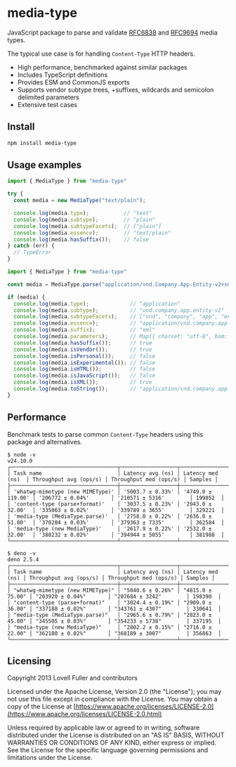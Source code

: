 # media-type

JavaScript package to parse and validate
[RFC6838](https://datatracker.ietf.org/doc/html/rfc6838)
and
[RFC9694](https://datatracker.ietf.org/doc/html/rfc9694)
media types.

The typical use case is for handling `Content-Type` HTTP headers.

- High performance, benchmarked against similar packages
- Includes TypeScript definitions
- Provides ESM and CommonJS exports
- Supports vendor subtype trees, +suffixes, wildcards and semicolon delimited parameters
- Extensive test cases

## Install

```sh
npm install media-type
```

## Usage examples

```javascript
import { MediaType } from "media-type"

try {
  const media = new MediaType("text/plain");

  console.log(media.type);           // "text"
  console.log(media.subtype);        // "plain"
  console.log(media.subtypeFacets);  // ["plain"]
  console.log(media.essence);        // "text/plain"
  console.log(media.hasSuffix());    // false
} catch (err) {
  // TypeError
}
```

```javascript
import { MediaType } from "media-type"

const media = MediaType.parse("application/vnd.Company.App.Entity-v2+xml; charset=utf-8; BOM=true");

if (media) {
  console.log(media.type);             // "application"
  console.log(media.subtype);          // "vnd.company.app.entity-v2"
  console.log(media.subtypeFacets);    // ["vnd", "company", "app", "entity-v2"]
  console.log(media.essence);          // "application/vnd.company.app.entity-v2+xml"
  console.log(media.suffix);           // "xml"
  console.log(media.parameters);       // Map({ charset: "utf-8", bom: "true" })
  console.log(media.hasSuffix());      // true
  console.log(media.isVendor());       // true
  console.log(media.isPersonal());     // false
  console.log(media.isExperimental()); // false
  console.log(media.isHTML());         // false
  console.log(media.isJavaScript());   // false
  console.log(media.isXML());          // true
  console.log(media.toString());       // "application/vnd.company.app.entity-v2+xml;charset=utf-8;bom=true;"
}
```

## Performance

Benchmark tests to parse common `Content-Type` headers using this package and alternatives.

```
$ node -v
v24.10.0
┌──────────────────────────────────┬──────────────────┬───────────────────┬────────────────────────┬────────────────────────┬─────────┐
│ Task name                        │ Latency avg (ns) │ Latency med (ns)  │ Throughput avg (ops/s) │ Throughput med (ops/s) │ Samples │
├──────────────────────────────────┼──────────────────┼───────────────────┼────────────────────────┼────────────────────────┼─────────┤
│ 'whatwg-mimetype (new MIMEType)' │ '5003.7 ± 0.33%' │ '4749.0 ± 119.00' │ '206772 ± 0.04%'       │ '210571 ± 5316'        │ 199852  │
│ 'content-type (parse+format)'    │ '3037.5 ± 0.23%' │ '2943.0 ± 32.00'  │ '335063 ± 0.02%'       │ '339789 ± 3655'        │ 329221  │
│ 'media-type (MediaType.parse)'   │ '2758.0 ± 0.22%' │ '2636.0 ± 51.00'  │ '370204 ± 0.03%'       │ '379363 ± 7335'        │ 362584  │
│ 'media-type (new MediaType)'     │ '2617.9 ± 0.22%' │ '2532.0 ± 32.00'  │ '388232 ± 0.02%'       │ '394944 ± 5055'        │ 381988  │
└──────────────────────────────────┴──────────────────┴───────────────────┴────────────────────────┴────────────────────────┴─────────┘
```

```
$ deno -v
deno 2.5.4
┌──────────────────────────────────┬──────────────────┬──────────────────┬────────────────────────┬────────────────────────┬─────────┐
│ Task name                        │ Latency avg (ns) │ Latency med (ns) │ Throughput avg (ops/s) │ Throughput med (ops/s) │ Samples │
├──────────────────────────────────┼──────────────────┼──────────────────┼────────────────────────┼────────────────────────┼─────────┤
│ "whatwg-mimetype (new MIMEType)" │ "5040.6 ± 0.26%" │ "4815.0 ± 75.00" │ "203920 ± 0.04%"       │ "207684 ± 3242"        │ 198390  │
│ "content-type (parse+format)"    │ "3024.4 ± 0.19%" │ "2909.0 ± 36.00" │ "337188 ± 0.02%"       │ "343761 ± 4307"        │ 330641  │
│ "media-type (MediaType.parse)"   │ "2965.6 ± 0.79%" │ "2823.0 ± 45.00" │ "345505 ± 0.03%"       │ "354233 ± 5738"        │ 337195  │
│ "media-type (new MediaType)"     │ "2802.2 ± 0.15%" │ "2716.0 ± 22.00" │ "362180 ± 0.02%"       │ "368189 ± 3007"        │ 356863  │
└──────────────────────────────────┴──────────────────┴──────────────────┴────────────────────────┴────────────────────────┴─────────┘
```

## Licensing

Copyright 2013 Lovell Fuller and contributors

Licensed under the Apache License, Version 2.0 (the "License");
you may not use this file except in compliance with the License.
You may obtain a copy of the License at
[https://www.apache.org/licenses/LICENSE-2.0](https://www.apache.org/licenses/LICENSE-2.0.html)

Unless required by applicable law or agreed to in writing, software
distributed under the License is distributed on an "AS IS" BASIS,
WITHOUT WARRANTIES OR CONDITIONS OF ANY KIND, either express or implied.
See the License for the specific language governing permissions and
limitations under the License.
